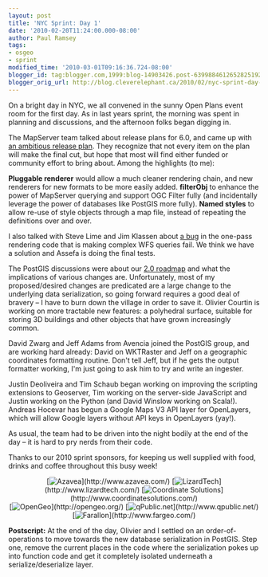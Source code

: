 ```yaml
---
layout: post
title: 'NYC Sprint: Day 1'
date: '2010-02-20T11:24:00.000-08:00'
author: Paul Ramsey
tags:
- osgeo
- sprint
modified_time: '2010-03-01T09:16:36.724-08:00'
blogger_id: tag:blogger.com,1999:blog-14903426.post-6399884612652825192
blogger_orig_url: http://blog.cleverelephant.ca/2010/02/nyc-sprint-day-1.html
---
```


On a bright day in NYC, we all convened in the sunny Open Plans event room for the first day. As in last years sprint, the morning was spent in planning and discussions, and the afternoon folks began digging in.

The MapServer team talked about release plans for 6.0, and came up with [an ambitious release plan](http://trac.osgeo.org/mapserver/wiki/60ReleasePlan). They recognize that not every item on the plan will make the final cut, but hope that most will find either funded or community effort to bring about. Among the highlights (to me):

**Pluggable renderer** would allow a much cleaner rendering chain, and new renderers for new formats to be more easily added. **filterObj** to enhance the power of MapServer querying and support OGC Filter fully (and incidentally leverage the power of databases like PostGIS more fully). **Named styles** to allow re-use of style objects through a map file, instead of repeating the definitions over and over.

I also talked with Steve Lime and Jim Klassen about [a bug](http://trac.osgeo.org/mapserver/ticket/3305) in the one-pass rendering code that is making complex WFS queries fail. We think we have a solution and Assefa is doing the final tests.

The PostGIS discussions were about our [2.0 roadmap](http://trac.osgeo.org/postgis/wiki/DevelopmentDiscussion) and what the implications of various changes are. Unfortunately, most of my proposed/desired changes are predicated are a large change to the underlying data serialization, so going forward requires a good deal of bravery &ndash; I have to burn down the village in order to save it. Olivier Courtin is working on more tractable new features: a polyhedral surface, suitable for storing 3D buildings and other objects that have grown increasingly common.

David Zwarg and Jeff Adams from Avencia joined the PostGIS group, and are working hard already: David on WKTRaster and Jeff on a geographic coordinates formatting routine. Don't tell Jeff, but if he gets the output formatter working, I'm just going to ask him to try and write an ingester.

Justin Deoliveira and Tim Schaub began working on improving the scripting extensions to Geoserver, Tim working on the server-side JavaScript and Justin working on the Python (and David Winslow working on Scala!). Andreas Hocevar has begun a Google Maps V3 API layer for OpenLayers, which will allow Google layers without API keys in OpenLayers (yay!).

As usual, the team had to be driven into the night bodily at the end of the day &ndash; it is hard to pry nerds from their code.

Thanks to our 2010 sprint sponsors, for keeping us well supplied with food, drinks and coffee throughout this busy week!

<div style="vertical-align:center; text-align:center;" >[<img src="http://farm5.static.flickr.com/4023/4398161023_8b37ecdd58_o.png" alt="Azavea" border="0" />](http://www.azavea.com/)  [<img src="http://farm5.static.flickr.com/4037/4363909195_a73ab7d789_o.jpg" alt="LizardTech" border="0"  />](http://www.lizardtech.com/) [<img src="http://farm5.static.flickr.com/4003/4364650774_9561cfe97a_o.jpg" alt="Coordinate Solutions" border="0" />](http://www.coordinatesolutions.com/) <br/>[<img src="http://farm5.static.flickr.com/4072/4364650828_9b0562e902_o.jpg" alt="OpenGeo" border="0"  />](http://opengeo.org/) [<img src="http://farm5.static.flickr.com/4012/4363909295_d1e4391317_o.jpg" alt="qPublic.net" border="0" />](http://www.qpublic.net/) [<img src="http://farm3.static.flickr.com/2690/4364650934_2305ed4739_o.jpg" alt="Farallon" border="0" />](http://www.fargeo.com/) </div>

**Postscript:** At the end of the day, Olivier and I settled on an order-of-operations to move towards the new database serialization in PostGIS. Step one, remove the current places in the code where the serialization pokes up into function code and get it completely isolated underneath a serialize/deserialize layer.

